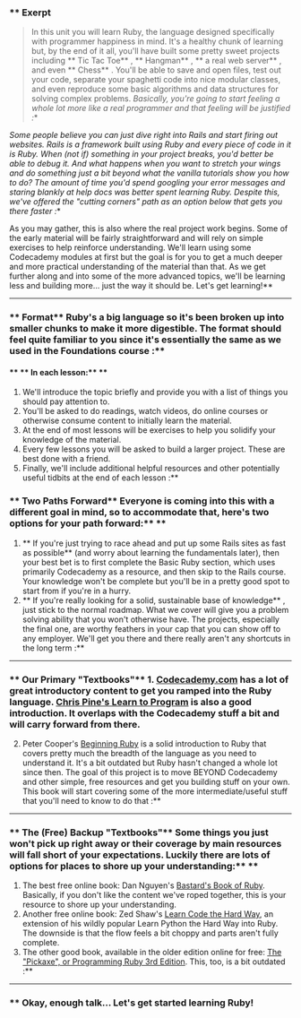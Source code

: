 ### ** Exerpt
>In this unit you will learn Ruby, the language designed specifically with programmer happiness in mind.  It's a healthy chunk of learning but, by the end of it all, you'll have built some pretty sweet projects including ** Tic Tac Toe** , ** Hangman** , ** a real web server** , and even ** Chess** .  You'll be able to save and open files, test out your code, separate your spaghetti code into nice modular classes, and even reproduce some basic algorithms and data structures for solving complex problems.  *Basically, you're going to start feeling a whole lot more like a real programmer and that feeling will be justified :**



*Some people believe you can just dive right into Rails and start firing out websites.  Rails is a framework built using Ruby and every piece of code in it is Ruby.  When (not *if*) something in your project breaks, you'd better be able to debug it.  And what happens when you want to stretch your wings and do something just a bit beyond what the vanilla tutorials show you how to do?  The amount of time you'd spend googling your error messages and staring blankly at help docs was better spent learning Ruby.  Despite this, we've offered the "cutting corners" path as an option below that gets you there faster :**

As you may gather, this is also where the real project work begins.  Some of the early material will be fairly straightforward and will rely on simple exercises to help reinforce understanding.  We'll learn using some Codecademy modules at first but the goal is for you to get a much deeper and more practical understanding of the material than that.  As we get further along and into some of the more advanced topics, we'll be learning less and building more... just the way it should be.   Let's get learning!** 

---


### ** Format** Ruby's a big language so it's been broken up into smaller chunks to make it more digestible.  The format should feel quite familiar to you since it's essentially the same as we used in the Foundations course :**


#### ** ** In each lesson:** ** 
1. We'll introduce the topic briefly and provide you with a list of things you should pay attention to.
1. You'll be asked to do readings, watch videos, do online courses or otherwise consume content to initially learn the material.
2. At the end of most lessons will be exercises to help you solidify your knowledge of the material.
3. Every few lessons you will be asked to build a larger project.  These are best done with a friend.
2. Finally, we'll include additional helpful resources and other potentially useful tidbits at the end of each lesson :**


### ** Two Paths Forward** Everyone is coming into this with a different goal in mind, so to accommodate that, here's two options for your path forward:** ** 
1. ** If you're just trying to race ahead and put up some Rails sites as fast as possible**  (and worry about learning the fundamentals later), then your best bet is to first complete the Basic Ruby section, which uses primarily Codecademy as a resource, and then skip to the Rails course.  Your knowledge won't be complete but you'll be in a pretty good spot to start from if you're in a hurry.
2. ** If you're really looking for a solid, sustainable base of knowledge** , just stick to the normal roadmap.  What we cover will give you a problem solving ability that you won't otherwise have.  The projects, especially the final one, are worthy feathers in your cap that you can show off to any employer.  We'll get you there and there really aren't any shortcuts in the long term :**



---


### ** Our Primary "Textbooks"** 1. [Codecademy.com](https://www.codecademy.com/catalog/language/ruby) has a lot of great introductory content to get you ramped into the Ruby language.  [Chris Pine's Learn to Program](http://pine.fm/LearnToProgram/) is also a good introduction. It overlaps with the Codecademy stuff a bit and will carry forward from there.
2. Peter Cooper's [Beginning Ruby](https://www.amazon.co.uk/Beginning-Ruby-Professional-Peter-Cooper/dp/1484212797) is a solid introduction to Ruby that covers pretty much the breadth of the language as you need to understand it. It's a bit outdated but Ruby hasn't changed a whole lot since then.  The goal of this project is to move BEYOND Codecademy and other simple, free resources and get you building stuff on your own.  This book will start covering some of the more intermediate/useful stuff that you'll need to know to do that :**



---


### ** The (Free) Backup "Textbooks"** Some things you just won't pick up right away or their coverage by main resources will fall short of your expectations.  Luckily there are lots of options for places to shore up your understanding:** ** 
1. The best free online book: Dan Nguyen's [Bastard's Book of Ruby](http://ruby.bastardsbook.com/).  Basically, if you don't like the content we've roped together, this is your resource to shore up your understanding.
1. Another free online book: Zed Shaw's [Learn Code the Hard Way](https://learnrubythehardway.org/book/), an extension of his wildly popular Learn Python the Hard Way into Ruby.  The downside is that the flow feels a bit choppy and parts aren't fully complete.
2. The other good book, available in the older edition online for free: [The "Pickaxe", or Programming Ruby 3rd Edition](https://pragprog.com/book/ruby4/programming-ruby-1-9-2-0).  This, too, is a bit outdated :**



---


### ** Okay, enough talk... Let's get started learning Ruby!
